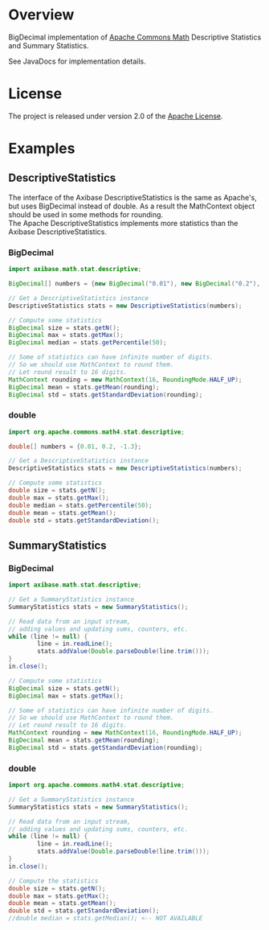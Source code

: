 # Overview

BigDecimal implementation of [Apache Commons Math](https://commons.apache.org/proper/commons-math/userguide/stat.html) Descriptive Statistics and Summary Statistics.

See JavaDocs for implementation details.

# License

The project is released under version 2.0 of the [Apache License](LICENCE.md).

# Examples

## DescriptiveStatistics
The interface of the Axibase DescriptiveStatistics is the same as Apache's,
but uses BigDecimal instead of double. As a result the MathContext object should 
be used in some methods for rounding. <br>
The Apache DescriptiveStatistics implements more statistics than the Axibase 
DescriptiveStatistics.

### BigDecimal

```java
import axibase.math.stat.descriptive;

BigDecimal[] numbers = {new BigDecimal("0.01"), new BigDecimal("0.2"), new BigDecimal("-1.3")};

// Get a DescriptiveStatistics instance
DescriptiveStatistics stats = new DescriptiveStatistics(numbers);

// Compute some statistics
BigDecimal size = stats.getN();
BigDecimal max = stats.getMax();
BigDecimal median = stats.getPercentile(50);

// Some of statistics can have infinite number of digits. 
// So we should use MathContext to round them.
// Let round result to 16 digits.
MathContext rounding = new MathContext(16, RoundingMode.HALF_UP);
BigDecimal mean = stats.getMean(rounding);
BigDecimal std = stats.getStandardDeviation(rounding);
```
### double

```java
import org.apache.commons.math4.stat.descriptive;

double[] numbers = {0.01, 0.2, -1.3};

// Get a DescriptiveStatistics instance
DescriptiveStatistics stats = new DescriptiveStatistics(numbers);

// Compute some statistics
double size = stats.getN();
double max = stats.getMax();
double median = stats.getPercentile(50);
double mean = stats.getMean();
double std = stats.getStandardDeviation();
```

## SummaryStatistics

### BigDecimal

```java
import axibase.math.stat.descriptive;

// Get a SummaryStatistics instance
SummaryStatistics stats = new SummaryStatistics();

// Read data from an input stream,
// adding values and updating sums, counters, etc.
while (line != null) {
        line = in.readLine();
        stats.addValue(Double.parseDouble(line.trim()));
}
in.close();

// Compute some statistics
BigDecimal size = stats.getN();
BigDecimal max = stats.getMax();

// Some of statistics can have infinite number of digits. 
// So we should use MathContext to round them.
// Let round result to 16 digits.
MathContext rounding = new MathContext(16, RoundingMode.HALF_UP);
BigDecimal mean = stats.getMean(rounding);
BigDecimal std = stats.getStandardDeviation(rounding);
```

### double

```java
import org.apache.commons.math4.stat.descriptive;

// Get a SummaryStatistics instance
SummaryStatistics stats = new SummaryStatistics();

// Read data from an input stream,
// adding values and updating sums, counters, etc.
while (line != null) {
        line = in.readLine();
        stats.addValue(Double.parseDouble(line.trim()));
}
in.close();

// Compute the statistics
double size = stats.getN();
double max = stats.getMax();
double mean = stats.getMean();
double std = stats.getStandardDeviation();
//double median = stats.getMedian(); <-- NOT AVAILABLE
```
